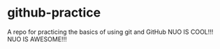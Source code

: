 # github-practice
A repo for practicing the basics of using git and GitHub
NUO IS COOL!!!
NUO IS AWESOME!!!